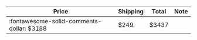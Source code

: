 | Price | Shipping  | Total | Note    |
|-------|-----------|-------|---------|
| :fontawesome-solid-comments-dollar: $3188 | $249 | $3437 | |
